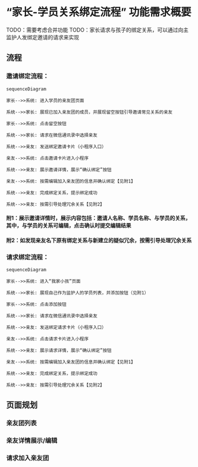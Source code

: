 # “家长-学员关系绑定流程” 功能需求概要

TODO：需要考虑合并功能
TODO：家长请求与孩子的绑定关系，可以通过向主监护人发绑定邀请的请求来实现

## 流程

### 邀请绑定流程：

```mermaid
sequenceDiagram

家长-->>系统: 进入学员的亲友团页面

系统-->>家长: 展现已加入亲友团的成员，并展现留空按钮引导邀请常见关系的亲友

家长-->>系统: 点击留空按钮

系统-->>家长: 请求在微信通讯录中选择亲友

系统-->>亲友: 发送绑定邀请卡片（小程序入口）

亲友-->>系统: 点击邀请卡片进入小程序

系统-->>亲友: 展示邀请详情，展示“确认绑定”按钮

亲友-->>系统: 按需编辑加入亲友团的信息并确认绑定【见附1】

系统-->>亲友: 完成绑定关系，提示绑定成功

系统-->>亲友: 按需引导处理冗余关系【见附2】

```

#### 附1：展示邀请详情时，展示内容包括：邀请人名称、学员名称、与学员的关系，其中，与学员的关系可编辑，点击确认时提交编辑结果

#### 附2：如发现亲友名下原有绑定关系与新建立的疑似冗余，按需引导处理冗余关系

### 请求绑定流程：

```mermaid
sequenceDiagram

家长-->>系统: 进入“我家小孩”页面

系统-->>家长: 展现自己作为监护人的学员列表，并添加按钮（见附1）

家长-->>系统: 点击添加按钮

系统-->>家长: 请求在微信通讯录中选择亲友

系统-->>亲友: 发送绑定请求卡片（小程序入口）

亲友-->>系统: 点击请求卡片进入小程序

系统-->>亲友: 展示请求详情，展示“确认绑定”按钮

亲友-->>系统: 按需编辑加入亲友团的信息并确认绑定【见附1】

系统-->>亲友: 完成绑定关系，提示绑定成功

系统-->>亲友: 按需引导处理冗余关系【见附2】

```

## 页面规划

### 亲友团列表

### 亲友详情展示/编辑

### 请求加入亲友团
<!--stackedit_data:
eyJoaXN0b3J5IjpbNDQ0ODg5MDExLC0zNTkwODE2MywtMTQyNz
Q1MTExMiwtMTM4MTgwMDI3LC0xNTgxMjU0NTAzLDE4NTg5ODMy
ODEsLTE5MTY4MDQ0NTMsMTc1NzcxODc5NywxMTAwNzYwNzY1LC
0yMDIxNzY5ODQwLDEwODc1ODQwNzQsNzI0MzIyNyw1MzgwMjM4
OTIsLTk2NzA3NzM3MiwxMzg1MTc0MDYzLC0xMDc0OTk0Mzg5LD
EzODUxNzQwNjNdfQ==
-->